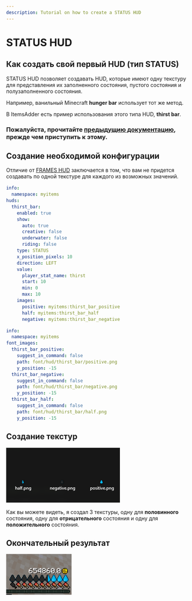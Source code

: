 ```yaml
---
description: Tutorial on how to create a STATUS HUD
---
```


# STATUS HUD

## Как создать свой первый HUD (тип STATUS)

STATUS HUD позволяет создавать HUD, которые имеют одну текстуру для представления их заполненного состояния, пустого состояния и полузаполненного состояния.

Например, ванильный Minecraft **hunger bar** использует тот же метод.

В ItemsAdder есть пример использования этого типа HUD, **thirst bar**.

### Пожалуйста, прочитайте [предыдущию документацию](frames-hud.md), прежде чем приступить к этому.

## Создание необходимой конфигурации

Отличие от [FRAMES HUD](frames-hud.md) заключается в том, что вам не придется создавать по одной текстуре для каждого из возможных значений.

```yaml
info:
  namespace: myitems
huds:
  thirst_bar:
    enabled: true
    show:
      auto: true
      creative: false
      underwater: false
      riding: false
    type: STATUS
    x_position_pixels: 10
    direction: LEFT
    value:
      player_stat_name: thirst
      start: 10
      min: 0
      max: 10
    images:
      positive: myitems:thirst_bar_positive
      half: myitems:thirst_bar_half
      negative: myitems:thirst_bar_negative

```

```yaml
info:
  namespace: myitems
font_images:
  thirst_bar_positive:
    suggest_in_command: false
    path: font/hud/thirst_bar/positive.png
    y_position: -15
  thirst_bar_negative:
    suggest_in_command: false
    path: font/hud/thirst_bar/negative.png
    y_position: -15
  thirst_bar_half:
    suggest_in_command: false
    path: font/hud/thirst_bar/half.png
    y_position: -15

```

## Создание текстур

![](<../../../../.gitbook/assets/image (49) (1) (1).png>)

Как вы можете видеть, я создал 3 текстуры, одну для **половинного** состояния, одну для **отрицательного** состояния и одну для **положительного** состояния.

## Окончательный результат

![](<../../../../.gitbook/assets/image (52) (1) (1) (1) (1) (1).png>)
